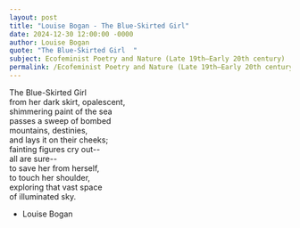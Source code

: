 ```yaml
---
layout: post
title: "Louise Bogan - The Blue-Skirted Girl"
date: 2024-12-30 12:00:00 -0000
author: Louise Bogan
quote: "The Blue-Skirted Girl  "
subject: Ecofeminist Poetry and Nature (Late 19th–Early 20th century)
permalink: /Ecofeminist Poetry and Nature (Late 19th–Early 20th century)/Louise Bogan/Louise Bogan - The Blue-Skirted Girl
---
```


The Blue-Skirted Girl  
from her dark skirt, opalescent,  
    shimmering paint of the sea  
    passes a sweep of bombed  
mountains, destinies,  
   and lays it on their cheeks;  
   fainting figures cry out--  
        all are sure--  
   to save her from herself,  
    to touch her shoulder,  
   exploring that vast space  
   of illuminated sky.

- Louise Bogan
